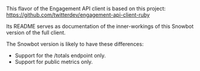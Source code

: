 This flavor of the Engagement API client is based on this project: https://github.com/twitterdev/engagement-api-client-ruby

Its README serves as documentation of the inner-workings of this Snowbot version of the full client.

The Snowbot version is likely to have these differences:

* Support for the /totals endpoint only.
* Support for public metrics only. 
